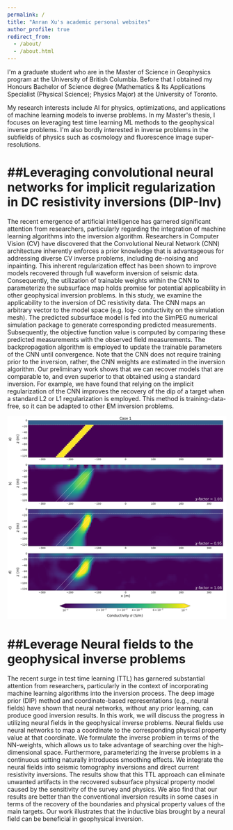 ```yaml
---
permalink: /
title: "Anran Xu's academic personal websites"
author_profile: true
redirect_from: 
  - /about/
  - /about.html
---
```


I'm a graduate student who are in the Master of Science in Geophysics program at the University of British Columbia. Before that I obtained my Honours Bachelor of Science degree (Mathematics & Its Applications Specialist (Physical Science); Physics Major) at the University of Toronto.

My research interests include AI for physics, optimizations, and applications of machine learning models to inverse problems. In my Master's thesis, I focuses on leveraging test time learning ML methods to the geophysical inverse problems. I'm also bordly interested in inverse problems in the subfields of physics such as cosmology and fluorescence image super-resolutions.

##Leveraging convolutional neural networks for implicit regularization in DC resistivity inversions (DIP-Inv)
======
The recent emergence of artificial intelligence has garnered significant attention from researchers, particularly regarding the integration of machine learning algorithms into the inversion algorithm. Researchers in Computer Vision (CV) have discovered that the Convolutional Neural Network (CNN) architecture inherently enforces a prior knowledge that is advantageous for addressing diverse CV inverse problems, including de-noising and inpainting. This inherent regularization effect has been shown to improve models recovered through full waveform inversion of seismic data. Consequently, the utilization of trainable weights within the CNN to parameterize the subsurface map holds promise for potential applicability in other geophysical inversion problems. In this study, we examine the applicability to the inversion of DC resistivity data. The CNN maps an arbitrary vector to the model space (e.g. log- conductivity on the simulation mesh). The predicted subsurface model is fed into the SimPEG numerical simulation package to generate corresponding predicted measurements. Subsequently, the objective function value is computed by comparing these predicted measurements with the observed field measurements. The backpropagation algorithm is employed to update the trainable parameters of the CNN until convergence. Note that the CNN does not require training prior to the inversion, rather, the CNN weights are estimated in the inversion algorithm. Our preliminary work shows that we can recover models that are comparable to, and even superior to that obtained using a standard inversion. For example, we have found that relying on the implicit regularization of the CNN improves the recovery of the dip of a target when a standard L2 or L1 regularization is employed. This method is training-data-free, so it can be adapted to other EM inversion problems.

<img src='/images/AGU23.png'>

##Leverage Neural fields to the geophysical inverse problems 
======
The recent surge in test time learning (TTL) has garnered substantial attention from researchers, particularly in the context of incorporating machine learning algorithms into the inversion process. The deep image prior (DIP) method and coordinate-based representations (e.g., neural fields) have shown that neural networks, without any prior learning, can produce good inversion results. In this work, we will discuss the progress in utilizing neural fields in the geophysical inverse problems. Neural fields use neural networks to map a coordinate to the corresponding physical property value at that coordinate. We formulate the inverse problem in terms of the NN-weights, which allows us to take advantage of searching over the high-dimensional space.  Furthermore, parameterizing the inverse problems in a continuous setting naturally introduces smoothing effects. We integrate the neural fields into seismic tomography inversions and direct current resistivity inversions. The results show that this TTL approach can eliminate unwanted artifacts in the recovered subsurface physical property model caused by the sensitivity of the survey and physics. We also find that our results are better than the conventional inversion results in some cases in terms of the recovery of the boundaries and physical property values of the main targets. Our work illustrates that the inductive bias brought by a neural field can be beneficial in geophysical inversion. 


